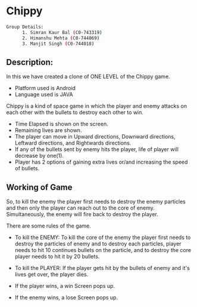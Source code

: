 # Chippy 
```bash
Group Details:
      1. Simran Kaur Bal (C0-743319)
      2. Himanshu Mehta (C0-744069)
      3. Manjit Singh (C0-744018)
```

## Description: 
In this we have created a clone of ONE LEVEL of the Chippy game.

* Platform used is Android 
* Language used is JAVA

Chippy is a kind of space game in which the player and enemy attacks on each other with the bullets to destroy each other to win. 

* Time Elapsed is shown on the screen.
* Remaining lives are shown.
* The player can move in Upward directions, Downward directions, Leftward directions, and Rightwards directions.
* If any of the bullets sent by enemy hits the player, life of player will decrease by one(1).
* Player has 2 options of gaining extra lives or/and increasing the speed of bullets.

## Working of Game 
So, to kill the enemy the player first needs to destroy the enemy particles and then only the player can reach out to the core of enemy. Simultaneously, the enemy will fire back to destroy the player.

There are some rules of the game.

* To kill the ENEMY: To kill the core of the enemy the player first needs to destroy the particles of enemy and to destroy each particles, player needs to hit 10 continues bullets on the particle, and to destroy the core player needs to hit it by 20 bullets.

* To kill the PLAYER: If the player gets hit by the bullets of enemy and it's lives get over, the player dies.

* If the player wins, a win Screen pops up.
* If the enemy wins, a lose Screen pops up. 
